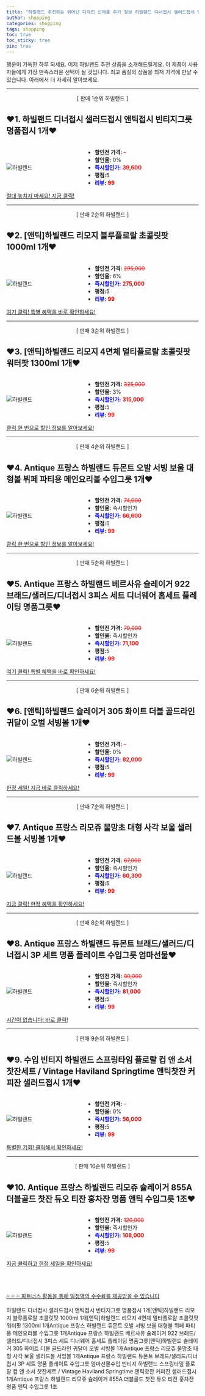 ```yaml
---
title: "하빌랜드 추천하는 뛰어난 디자인 신제품 추가 정보 하빌랜드 디너접시 샐러드접시 앤틱접시 빈티지그릇"
author: shopping
categories: shopping
tags: shopping
toc: true
toc_sticky: true
pin: true
---
```

행운이 가득한 하루 되세요. 이제 하빌랜드 추천 상품을 소개해드릴게요. 이 제품이 사용자들에게 가장 만족스러운 선택이 될 것입니다. 최고 품질의 상품을 최저 가격에 만날 수 있습니다. 아래에서 더 자세히 알아보세요.

---
<p class="toplist" style="margin: 0 auto; display: block; width: fit-content;">[ 판매 1순위 하빌랜드 ]</p>

<h2><strong>❤️1. 하빌랜드 디너접시 샐러드접시 앤틱접시 빈티지그릇 명품접시 1개❤️</strong></h2>

<div style="display: flex; align-items: center;">
    <div style="flex: 0.4;">
        <img src="https://thumbnail6.coupangcdn.com/thumbnails/remote/230x230ex/image/vendor_inventory/cd6a/cf8e5755be17a3af272b0badf42217a25042e849a01d1fa3a3a8258a1966.jpeg" alt="하빌랜드" style="max-width: 100%;">
    </div>
    <div style="flex: 0.6; margin-left: 10px;">
        <ul>
            <li><strong>할인전 가격:</strong> <del style="color: red;">-</del></li>
            <li><strong>할인율:</strong> 0%</li>
            <li><span style='color:blue'><strong>즉시할인가:</strong></span> <span style='color:red'><strong>39,600</strong></span></li>
            <li><strong>평점:</strong>5</li>
            <li><span style='color:blue'><strong>리뷰:</strong></span> <span style='color:red'><strong>99</strong></span></li>
        </ul>
    </div>
</div>
<div class="center">
    <a href="https://selin100587001.github.io?lptag=AF9450613&subid=githubio&pageKey=7486044997&traceid=V0-153&itemId=19565786575&vendorItemId=86673657139" class="myButton">
        절대 놓치지 마세요! 지금 클릭!
    </a>
</div>


---
<p class="toplist" style="margin: 0 auto; display: block; width: fit-content;">[ 판매 2순위 하빌랜드 ]</p>

<h2><strong>❤️2. [앤틱]하빌랜드 리모지 블루플로랄 초콜릿팟 1000ml 1개❤️</strong></h2>

<div style="display: flex; align-items: center;">
    <div style="flex: 0.4;">
        <img src="https://thumbnail6.coupangcdn.com/thumbnails/remote/230x230ex/image/vendor_inventory/103a/f9fcb7fa1acc353c144465053925ba7129095348401d6aa4ed7bca41c04d.jpg" alt="하빌랜드" style="max-width: 100%;">
    </div>
    <div style="flex: 0.6; margin-left: 10px;">
        <ul>
            <li><strong>할인전 가격:</strong> <del style="color: red;">295,000</del></li>
            <li><strong>할인율:</strong> 6%</li>
            <li><span style='color:blue'><strong>즉시할인가:</strong></span> <span style='color:red'><strong>275,000</strong></span></li>
            <li><strong>평점:</strong>5</li>
            <li><span style='color:blue'><strong>리뷰:</strong></span> <span style='color:red'><strong>99</strong></span></li>
        </ul>
    </div>
</div>
<div class="center">
    <a href="https://selin100587001.github.io?lptag=AF9450613&subid=githubio&pageKey=8200197576&traceid=V0-153&itemId=23503395797&vendorItemId=90529819342" class="myButton">
        여기 클릭! 특별 혜택을 바로 확인하세요!
    </a>
</div>


---
<p class="toplist" style="margin: 0 auto; display: block; width: fit-content;">[ 판매 3순위 하빌랜드 ]</p>

<h2><strong>❤️3. [앤틱]하빌랜드 리모지 4면체 멀티플로랄 초콜릿팟 워터팟 1300ml 1개❤️</strong></h2>

<div style="display: flex; align-items: center;">
    <div style="flex: 0.4;">
        <img src="https://thumbnail7.coupangcdn.com/thumbnails/remote/230x230ex/image/vendor_inventory/e3d6/2aecd8bd92259c42e6f2a53943c677356353135143b77857cbfe7a0b79fd.jpg" alt="하빌랜드" style="max-width: 100%;">
    </div>
    <div style="flex: 0.6; margin-left: 10px;">
        <ul>
            <li><strong>할인전 가격:</strong> <del style="color: red;">325,000</del></li>
            <li><strong>할인율:</strong> 3%</li>
            <li><span style='color:blue'><strong>즉시할인가:</strong></span> <span style='color:red'><strong>315,000</strong></span></li>
            <li><strong>평점:</strong>5</li>
            <li><span style='color:blue'><strong>리뷰:</strong></span> <span style='color:red'><strong>99</strong></span></li>
        </ul>
    </div>
</div>
<div class="center">
    <a href="https://selin100587001.github.io?lptag=AF9450613&subid=githubio&pageKey=8170025413&traceid=V0-153&itemId=23330335993&vendorItemId=90362006777" class="myButton">
        클릭 한 번으로 할인 정보를 알아보세요!
    </a>
</div>


---
<p class="toplist" style="margin: 0 auto; display: block; width: fit-content;">[ 판매 4순위 하빌랜드 ]</p>

<h2><strong>❤️4. Antique 프랑스 하빌랜드 듀몬트 오발 서빙 보울 대형볼 뷔페 파티용 메인요리볼 수입그릇 1개❤️</strong></h2>

<div style="display: flex; align-items: center;">
    <div style="flex: 0.4;">
        <img src="https://thumbnail9.coupangcdn.com/thumbnails/remote/230x230ex/image/vendor_inventory/9195/11b792f27d6ba9e8ff7a84a56b184ec1fb22e3c755549da9825884a4cd71.jpg" alt="하빌랜드" style="max-width: 100%;">
    </div>
    <div style="flex: 0.6; margin-left: 10px;">
        <ul>
            <li><strong>할인전 가격:</strong> <del style="color: red;">74,000</del></li>
            <li><strong>할인율:</strong> 즉시할인가</li>
            <li><span style='color:blue'><strong>즉시할인가:</strong></span> <span style='color:red'><strong>66,600</strong></span></li>
            <li><strong>평점:</strong>5</li>
            <li><span style='color:blue'><strong>리뷰:</strong></span> <span style='color:red'><strong>99</strong></span></li>
        </ul>
    </div>
</div>
<div class="center">
    <a href="https://selin100587001.github.io?lptag=AF9450613&subid=githubio&pageKey=8226566054&traceid=V0-153&itemId=23662322595&vendorItemId=90687654687" class="myButton">
        클릭 한 번으로 할인 정보를 알아보세요!
    </a>
</div>


---
<p class="toplist" style="margin: 0 auto; display: block; width: fit-content;">[ 판매 5순위 하빌랜드 ]</p>

<h2><strong>❤️5. Antique 프랑스 하빌랜드 베르사유 슐레이거 922 브래드/샐러드/디너접시 3피스 세트 디너웨어 홈세트 플레이팅 명품그릇❤️</strong></h2>

<div style="display: flex; align-items: center;">
    <div style="flex: 0.4;">
        <img src="https://thumbnail10.coupangcdn.com/thumbnails/remote/230x230ex/image/vendor_inventory/4d67/3b9e89d220db445fcfcaf81efcbca96bf20be013a0c361cbf63214f8661a.jpg" alt="하빌랜드" style="max-width: 100%;">
    </div>
    <div style="flex: 0.6; margin-left: 10px;">
        <ul>
            <li><strong>할인전 가격:</strong> <del style="color: red;">79,000</del></li>
            <li><strong>할인율:</strong> 즉시할인가</li>
            <li><span style='color:blue'><strong>즉시할인가:</strong></span> <span style='color:red'><strong>71,100</strong></span></li>
            <li><strong>평점:</strong>5</li>
            <li><span style='color:blue'><strong>리뷰:</strong></span> <span style='color:red'><strong>99</strong></span></li>
        </ul>
    </div>
</div>
<div class="center">
    <a href="https://selin100587001.github.io?lptag=AF9450613&subid=githubio&pageKey=7997887173&traceid=V0-153&itemId=22259170234&vendorItemId=89304891646" class="myButton">
        여기 클릭! 특별 혜택을 바로 확인하세요!
    </a>
</div>


---
<p class="toplist" style="margin: 0 auto; display: block; width: fit-content;">[ 판매 6순위 하빌랜드 ]</p>

<h2><strong>❤️6. [앤틱]하빌랜드 슐레이거 305 화이트 더블 골드라인 귀달이 오벌 서빙볼 1개❤️</strong></h2>

<div style="display: flex; align-items: center;">
    <div style="flex: 0.4;">
        <img src="https://thumbnail9.coupangcdn.com/thumbnails/remote/230x230ex/image/vendor_inventory/bcbc/ce3b6abea30f8cc93d411bf58ba8c51bd2819c6576d34aa6ccdfd34d7805.jpg" alt="하빌랜드" style="max-width: 100%;">
    </div>
    <div style="flex: 0.6; margin-left: 10px;">
        <ul>
            <li><strong>할인전 가격:</strong> <del style="color: red;">-</del></li>
            <li><strong>할인율:</strong> 0%</li>
            <li><span style='color:blue'><strong>즉시할인가:</strong></span> <span style='color:red'><strong>82,000</strong></span></li>
            <li><strong>평점:</strong>5</li>
            <li><span style='color:blue'><strong>리뷰:</strong></span> <span style='color:red'><strong>99</strong></span></li>
        </ul>
    </div>
</div>
<div class="center">
    <a href="https://selin100587001.github.io?lptag=AF9450613&subid=githubio&pageKey=8198306693&traceid=V0-153&itemId=23490504930&vendorItemId=90516966131" class="myButton">
        한정 세일! 지금 바로 클릭하세요!
    </a>
</div>


---
<p class="toplist" style="margin: 0 auto; display: block; width: fit-content;">[ 판매 7순위 하빌랜드 ]</p>

<h2><strong>❤️7. Antique 프랑스 리모쥬 물망초 대형 사각 보울 샐러드볼 서빙볼 1개❤️</strong></h2>

<div style="display: flex; align-items: center;">
    <div style="flex: 0.4;">
        <img src="https://thumbnail6.coupangcdn.com/thumbnails/remote/230x230ex/image/vendor_inventory/aefc/1604e7835eb039d55d01060e3d6b3806340ab9d7f4dfbe14d55b18d90f46.jpg" alt="하빌랜드" style="max-width: 100%;">
    </div>
    <div style="flex: 0.6; margin-left: 10px;">
        <ul>
            <li><strong>할인전 가격:</strong> <del style="color: red;">67,000</del></li>
            <li><strong>할인율:</strong> 즉시할인가</li>
            <li><span style='color:blue'><strong>즉시할인가:</strong></span> <span style='color:red'><strong>60,300</strong></span></li>
            <li><strong>평점:</strong>5</li>
            <li><span style='color:blue'><strong>리뷰:</strong></span> <span style='color:red'><strong>99</strong></span></li>
        </ul>
    </div>
</div>
<div class="center">
    <a href="https://selin100587001.github.io?lptag=AF9450613&subid=githubio&pageKey=7945596499&traceid=V0-153&itemId=21904378220&vendorItemId=88952379667" class="myButton">
        지금 클릭! 한정 혜택을 확인하세요!
    </a>
</div>


---
<p class="toplist" style="margin: 0 auto; display: block; width: fit-content;">[ 판매 8순위 하빌랜드 ]</p>

<h2><strong>❤️8. Antique 프랑스 하빌랜드 듀몬트 브래드/샐러드/디너접시 3P 세트 명품 플레이트 수입그릇 엄마선물❤️</strong></h2>

<div style="display: flex; align-items: center;">
    <div style="flex: 0.4;">
        <img src="https://thumbnail6.coupangcdn.com/thumbnails/remote/230x230ex/image/vendor_inventory/39a8/ecce547e23f836648a774b8c973aad134998355ad264aa372229fd4b0861.jpg" alt="하빌랜드" style="max-width: 100%;">
    </div>
    <div style="flex: 0.6; margin-left: 10px;">
        <ul>
            <li><strong>할인전 가격:</strong> <del style="color: red;">90,000</del></li>
            <li><strong>할인율:</strong> 즉시할인가</li>
            <li><span style='color:blue'><strong>즉시할인가:</strong></span> <span style='color:red'><strong>81,000</strong></span></li>
            <li><strong>평점:</strong>5</li>
            <li><span style='color:blue'><strong>리뷰:</strong></span> <span style='color:red'><strong>99</strong></span></li>
        </ul>
    </div>
</div>
<div class="center">
    <a href="https://selin100587001.github.io?lptag=AF9450613&subid=githubio&pageKey=8226572221&traceid=V0-153&itemId=23662396627&vendorItemId=90687728762" class="myButton">
        시간이 없습니다! 바로 클릭!
    </a>
</div>


---
<p class="toplist" style="margin: 0 auto; display: block; width: fit-content;">[ 판매 9순위 하빌랜드 ]</p>

<h2><strong>❤️9. 수입 빈티지 하빌랜드 스프링타임 플로랄 컵 앤 소서 찻잔세트 / Vintage Haviland Springtime 앤틱찻잔 커피잔 샐러드접시 1개❤️</strong></h2>

<div style="display: flex; align-items: center;">
    <div style="flex: 0.4;">
        <img src="https://thumbnail9.coupangcdn.com/thumbnails/remote/230x230ex/image/vendor_inventory/a965/09de9559b5ffc54eaa23dc7425baf08c7e5ecfc44b6908497b2a0ac70d6f.jpeg" alt="하빌랜드" style="max-width: 100%;">
    </div>
    <div style="flex: 0.6; margin-left: 10px;">
        <ul>
            <li><strong>할인전 가격:</strong> <del style="color: red;">-</del></li>
            <li><strong>할인율:</strong> 0%</li>
            <li><span style='color:blue'><strong>즉시할인가:</strong></span> <span style='color:red'><strong>56,000</strong></span></li>
            <li><strong>평점:</strong>5</li>
            <li><span style='color:blue'><strong>리뷰:</strong></span> <span style='color:red'><strong>99</strong></span></li>
        </ul>
    </div>
</div>
<div class="center">
    <a href="https://selin100587001.github.io?lptag=AF9450613&subid=githubio&pageKey=7164585074&traceid=V0-153&itemId=18037303471&vendorItemId=85191702508" class="myButton">
        특별한 기회! 클릭해서 확인하세요!
    </a>
</div>


---
<p class="toplist" style="margin: 0 auto; display: block; width: fit-content;">[ 판매 10순위 하빌랜드 ]</p>

<h2><strong>❤️10. Antique 프랑스 하빌랜드 리모쥬 슐레이거 855A 더블골드 찻잔 듀오 티잔 홍차잔 명품 앤틱 수입그릇 1조❤️</strong></h2>

<div style="display: flex; align-items: center;">
    <div style="flex: 0.4;">
        <img src="https://thumbnail9.coupangcdn.com/thumbnails/remote/230x230ex/image/vendor_inventory/23c0/08a957280cb08ecb82b1799cf709ff7ed43dd29e155cd2a70e74ec8d399b.jpg" alt="하빌랜드" style="max-width: 100%;">
    </div>
    <div style="flex: 0.6; margin-left: 10px;">
        <ul>
            <li><strong>할인전 가격:</strong> <del style="color: red;">120,000</del></li>
            <li><strong>할인율:</strong> 즉시할인가</li>
            <li><span style='color:blue'><strong>즉시할인가:</strong></span> <span style='color:red'><strong>108,000</strong></span></li>
            <li><strong>평점:</strong>5</li>
            <li><span style='color:blue'><strong>리뷰:</strong></span> <span style='color:red'><strong>99</strong></span></li>
        </ul>
    </div>
</div>
<div class="center">
    <a href="https://selin100587001.github.io?lptag=AF9450613&subid=githubio&pageKey=8251373222&traceid=V0-153&itemId=23756218554&vendorItemId=90780687772" class="myButton">
        지금 클릭하고 한정 세일을 확인하세요!
    </a>
</div>

<br><br><br>[💦 💦 💦 파트너스 활동을 통해 일정액의 수수료를 제공받을 수 있습니다](https://link.coupang.com/a/bcpT2c)<br><br>하빌랜드 디너접시 샐러드접시 앤틱접시 빈티지그릇 명품접시 1개[앤틱]하빌랜드 리모지 블루플로랄 초콜릿팟 1000ml 1개[앤틱]하빌랜드 리모지 4면체 멀티플로랄 초콜릿팟 워터팟 1300ml 1개Antique 프랑스 하빌랜드 듀몬트 오발 서빙 보울 대형볼 뷔페 파티용 메인요리볼 수입그릇 1개Antique 프랑스 하빌랜드 베르사유 슐레이거 922 브래드/샐러드/디너접시 3피스 세트 디너웨어 홈세트 플레이팅 명품그릇[앤틱]하빌랜드 슐레이거 305 화이트 더블 골드라인 귀달이 오벌 서빙볼 1개Antique 프랑스 리모쥬 물망초 대형 사각 보울 샐러드볼 서빙볼 1개Antique 프랑스 하빌랜드 듀몬트 브래드/샐러드/디너접시 3P 세트 명품 플레이트 수입그릇 엄마선물수입 빈티지 하빌랜드 스프링타임 플로랄 컵 앤 소서 찻잔세트 / Vintage Haviland Springtime 앤틱찻잔 커피잔 샐러드접시 1개Antique 프랑스 하빌랜드 리모쥬 슐레이거 855A 더블골드 찻잔 듀오 티잔 홍차잔 명품 앤틱 수입그릇 1조